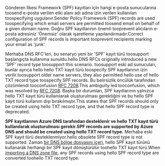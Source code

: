 <span data-ttu-id="38db1-101">Gönderen İlkesi Framework (SPF) kayıtları için hangi e-posta sunucularına toosend e-posta verilen etki alanı adı adına izin verilen kullanılan toospecifying uygulanır.</span><span class="sxs-lookup"><span data-stu-id="38db1-101">Sender Policy Framework (SPF) records are used toospecifying which email servers are permitted toosend email on behalf of a given domain name.</span></span>  <span data-ttu-id="38db1-102">Doğru SPF kayıtlarının önemli tooprevent alıcıların e-posta adresiniz 'Önemsiz' olarak işaretleme yapılandırmadır.</span><span class="sxs-lookup"><span data-stu-id="38db1-102">Correct configuration of SPF records is important tooprevent recipients marking your email as 'junk'.</span></span>

<span data-ttu-id="38db1-103">Merhaba DNS RFC'leri, bu senaryo yeni bir 'SPF' kayıt türü toosupport başlangıçta kullanıma sunuldu.</span><span class="sxs-lookup"><span data-stu-id="38db1-103">hello DNS RFCs originally introduced a new 'SPF' record type toosupport this scenario.</span></span> <span data-ttu-id="38db1-104">toosupport eski ad sunucuları, bunlar ayrıca hello hello TXT kayıt türü toospecify SPF kayıtlarının izin verilir.</span><span class="sxs-lookup"><span data-stu-id="38db1-104">toosupport older name servers, they also permitted hello use of hello TXT record type toospecify SPF records.</span></span>  <span data-ttu-id="38db1-105">Bu belirsizlik öncülük tarafından çözümlendi tooconfusion [RFC 7208](http://tools.ietf.org/html/rfc7208#section-3.1).</span><span class="sxs-lookup"><span data-stu-id="38db1-105">This ambiguity led tooconfusion, which was resolved by [RFC 7208](http://tools.ietf.org/html/rfc7208#section-3.1).</span></span>  <span data-ttu-id="38db1-106">Başka bir durumları, SPF kayıtlarının yalnızca hello TXT kayıt türü kullanılarak oluşturulması gerektiğini ve bu hello SPF kayıt türü kullanım dışı bırakılmıştır.</span><span class="sxs-lookup"><span data-stu-id="38db1-106">This states that SPF records should only be created using hello TXT record type, and that hello SPF record type is deprecated.</span></span>

<span data-ttu-id="38db1-107">**SPF kayıtlarının Azure DNS tarafından desteklenir ve hello TXT kayıt türü kullanılarak oluşturulması gerekir.**</span><span class="sxs-lookup"><span data-stu-id="38db1-107">**SPF records are supported by Azure DNS and should be created using hello TXT record type.**</span></span> <span data-ttu-id="38db1-108">Merhaba eski SPF kayıt türü desteklenmiyor.</span><span class="sxs-lookup"><span data-stu-id="38db1-108">hello obsolete SPF record type is not supported.</span></span> <span data-ttu-id="38db1-109">Zaman [bir DNS bölge dosyasını içeri](../articles/dns/dns-import-export.md), hello SPF kayıt türünü kullanarak herhangi bir SPF kayıt dönüştürülür toohello TXT kayıt türü.</span><span class="sxs-lookup"><span data-stu-id="38db1-109">When [importing a DNS zone file](../articles/dns/dns-import-export.md), any SPF records using hello SPF record type are converted toohello TXT record type.</span></span>

